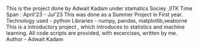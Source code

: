 This is the project done by Adwait Kadam under stamatics Sociey ,IITK
Time Span : April'23 - Jul'23
This was done as a Summer Project in First year.
Technology used - python
Libraries - numpy, pandas, matplotlib,seaborne
This is a introductory project , which introduces to statistics and machine learning.
All code scripts are provided, with excercises, written by me.
Author - Adwait Kadam
